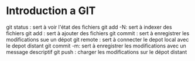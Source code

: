 # Introduction a GIT

git status : sert à voir l'état des fichiers
git add -N: sert à indexer des fichiers
git add : sert à ajouter des fichiers
git commit : sert à enregistrer les modifications sue un dépot
git remote : sert à connecter le depot local avec le depot distant
git commit -m: sert à enregistrer les modifications avec un message descriptif
git push : charger les modifications sur le dépot distant
